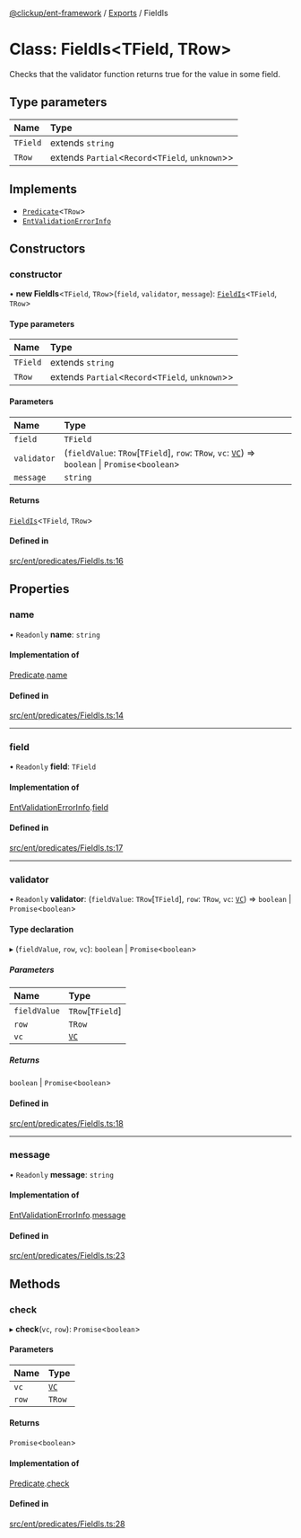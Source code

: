 [@clickup/ent-framework](../README.md) / [Exports](../modules.md) / FieldIs

# Class: FieldIs\<TField, TRow\>

Checks that the validator function returns true for the value in some field.

## Type parameters

| Name | Type |
| :------ | :------ |
| `TField` | extends `string` |
| `TRow` | extends `Partial`\<`Record`\<`TField`, `unknown`\>\> |

## Implements

- [`Predicate`](../interfaces/Predicate.md)\<`TRow`\>
- [`EntValidationErrorInfo`](../interfaces/EntValidationErrorInfo.md)

## Constructors

### constructor

• **new FieldIs**\<`TField`, `TRow`\>(`field`, `validator`, `message`): [`FieldIs`](FieldIs.md)\<`TField`, `TRow`\>

#### Type parameters

| Name | Type |
| :------ | :------ |
| `TField` | extends `string` |
| `TRow` | extends `Partial`\<`Record`\<`TField`, `unknown`\>\> |

#### Parameters

| Name | Type |
| :------ | :------ |
| `field` | `TField` |
| `validator` | (`fieldValue`: `TRow`[`TField`], `row`: `TRow`, `vc`: [`VC`](VC.md)) => `boolean` \| `Promise`\<`boolean`\> |
| `message` | `string` |

#### Returns

[`FieldIs`](FieldIs.md)\<`TField`, `TRow`\>

#### Defined in

[src/ent/predicates/FieldIs.ts:16](https://github.com/clickup/ent-framework/blob/master/src/ent/predicates/FieldIs.ts#L16)

## Properties

### name

• `Readonly` **name**: `string`

#### Implementation of

[Predicate](../interfaces/Predicate.md).[name](../interfaces/Predicate.md#name)

#### Defined in

[src/ent/predicates/FieldIs.ts:14](https://github.com/clickup/ent-framework/blob/master/src/ent/predicates/FieldIs.ts#L14)

___

### field

• `Readonly` **field**: `TField`

#### Implementation of

[EntValidationErrorInfo](../interfaces/EntValidationErrorInfo.md).[field](../interfaces/EntValidationErrorInfo.md#field)

#### Defined in

[src/ent/predicates/FieldIs.ts:17](https://github.com/clickup/ent-framework/blob/master/src/ent/predicates/FieldIs.ts#L17)

___

### validator

• `Readonly` **validator**: (`fieldValue`: `TRow`[`TField`], `row`: `TRow`, `vc`: [`VC`](VC.md)) => `boolean` \| `Promise`\<`boolean`\>

#### Type declaration

▸ (`fieldValue`, `row`, `vc`): `boolean` \| `Promise`\<`boolean`\>

##### Parameters

| Name | Type |
| :------ | :------ |
| `fieldValue` | `TRow`[`TField`] |
| `row` | `TRow` |
| `vc` | [`VC`](VC.md) |

##### Returns

`boolean` \| `Promise`\<`boolean`\>

#### Defined in

[src/ent/predicates/FieldIs.ts:18](https://github.com/clickup/ent-framework/blob/master/src/ent/predicates/FieldIs.ts#L18)

___

### message

• `Readonly` **message**: `string`

#### Implementation of

[EntValidationErrorInfo](../interfaces/EntValidationErrorInfo.md).[message](../interfaces/EntValidationErrorInfo.md#message)

#### Defined in

[src/ent/predicates/FieldIs.ts:23](https://github.com/clickup/ent-framework/blob/master/src/ent/predicates/FieldIs.ts#L23)

## Methods

### check

▸ **check**(`vc`, `row`): `Promise`\<`boolean`\>

#### Parameters

| Name | Type |
| :------ | :------ |
| `vc` | [`VC`](VC.md) |
| `row` | `TRow` |

#### Returns

`Promise`\<`boolean`\>

#### Implementation of

[Predicate](../interfaces/Predicate.md).[check](../interfaces/Predicate.md#check)

#### Defined in

[src/ent/predicates/FieldIs.ts:28](https://github.com/clickup/ent-framework/blob/master/src/ent/predicates/FieldIs.ts#L28)
